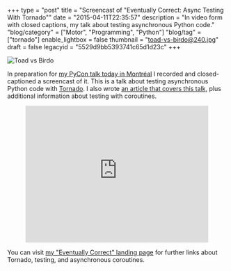 +++
type = "post"
title = "Screencast of \"Eventually Correct: Async Testing With Tornado\""
date = "2015-04-11T22:35:57"
description = "In video form with closed captions, my talk about testing asynchronous Python code."
"blog/category" = ["Motor", "Programming", "Python"]
"blog/tag" = ["tornado"]
enable_lightbox = false
thumbnail = "toad-vs-birdo@240.jpg"
draft = false
legacyid = "5529d9bb5393741c65d1d23c"
+++

<p><img style="display:block; margin-left:auto; margin-right:auto;" src="toad-vs-birdo.jpg" alt="Toad vs Birdo" title="Toad vs Birdo" /></p>
<p>In preparation for <a href="https://us.pycon.org/2015/schedule/presentation/404/">my PyCon talk today in Montr&eacute;al</a> I recorded and closed-captioned a screencast of it. This is a talk about testing asynchronous Python code with <a href="http://www.tornadoweb.org/">Tornado</a>. I also wrote <a href="/blog/eventually-correct-async-testing-tornado/">an article that covers this talk</a>, plus additional information about testing with coroutines.</p>
<div style="text-align: center">
<iframe width="420" height="315" src="https://www.youtube.com/embed/peeTRU7cg6Q?rel=0" frameborder="0" allowfullscreen></iframe>
</div>

<p>You can visit <a href="/blog/eventually-correct-links/">my "Eventually Correct" landing page</a> for further links about Tornado, testing, and asynchronous coroutines.</p>
    